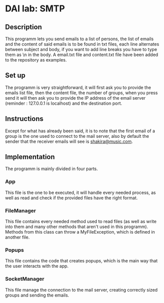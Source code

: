 # DAI lab: SMTP

## Description

This programm lets you send emails to a list of persons, the list of emails and the content of said emails is to be found in txt files, each line alternates between subject and body, if you want to add line breaks you have to type them as \n in the body. A email.txt file and content.txt file have been added to the repository as examples.

## Set up

The programm is very straightforward, it will first ask you to provide the emails list file, then the content file, the number of groups, when you press send it will then ask you to provide the IP address of the email server \(reminder : 127.0.0.1 is localhost\) and the destination port.

## Instructions

Except for what has already been said, it is to note that the first email of a group is the one used to connect to the mail server, also by default the sender that the receiver emails will see is shakira@music.com.

## Implementation

The programm is mainly divided in four parts.

### App

This file is the one to be executed, it will handle every needed process, as well as read and check if the provided files have the right format.

### FileManager

This file contains every needed method used to read files \(as well as write into them and many other methods that aren't used in this programm\). Methods from this class can throw a MyFileException, which is defined in another file.

### Popups

This file contains the code that creates popups, which is the main way that the user interacts with the app.

### SocketManager

This file manage the connection to the mail server, creating correctly sized groups and sending the emails.
